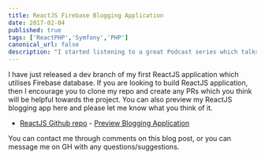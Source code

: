 ```yaml
---
title: ReactJS Firebase Blogging Application
date: 2017-02-04
published: true
tags: ['ReactPHP','Symfony','PHP']
canonical_url: false
description: "I started listening to a great Podcast series which talks a lot about different PHP and server technologies and on one of the later episodes, they talk about ReactPHP."
---
```


I have just released a dev branch of my first ReactJS application which utilises Firebase database. If you are looking to build ReactJS application, then I encourage you to clone my repo and create any PRs which you think will be helpful towards the project. You can also preview my ReactJS blogging app here and please let me know what you think of it.

- [ReactJS Github repo](https://github.com/Michael-Brooks/react-blog) - [Preview Blogging Application](https://blog-51acb.firebaseapp.com/)

You can contact me through comments on this blog post, or you can message me on GH with any questions/suggestions.
